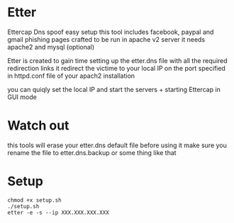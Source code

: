 # Etter
Ettercap Dns spoof easy setup
this tool includes facebook, paypal and gmail phishing pages crafted to be run in apache v2 server
it needs apache2 and mysql (optional)

Etter is created to gain time setting up the etter.dns file with all the required redirection links
it redirect the victime to your local IP on the port specified in httpd.conf file of your apach2 installation

you can quiqly set the local IP and start the servers + starting Ettercap in GUI mode

# Watch out 
this tools will erase your etter.dns default file 
before using it make sure you rename the file to etter.dns.backup or some thing like that

# Setup

<code>chmod +x setup.sh</code>
<br/>
<code>./setup.sh</code>
<br/>
<code>etter -e -s --ip XXX.XXX.XXX.XXX</code>
